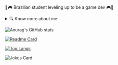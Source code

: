 🌟🎮 Brazilian student leveling up to be a game dev 🎮🌟 

<details>
<summary>🔍 Know more about me</summary>

🔭 I’m currently working on a secret project<br>
🌱 I’m currently learning Python<br>
😄 Pronouns: She/her<br>
⚡ Fun fact: The games I love the most are Gris, Planet of Lana, Tetris, and Tokimeki Memorial

</details>

![Anurag's GitHub stats](https://github-readme-stats.vercel.app/api?username=mimiomia&show_icons=true&theme=merko)

[![Readme Card](https://github-readme-stats.vercel.app/api/pin/?username=mimiomia&repo=github-readme-stats)](https://github.com/anuraghazra/github-readme-stats)

[![Top Langs](https://github-readme-stats.vercel.app/api/top-langs/?username=mimiomia&layout=compact)](https://github.com/anuraghazra/github-readme-stats)


<!-- Markdown -->

![Jokes Card](https://readme-jokes.vercel.app/api)




